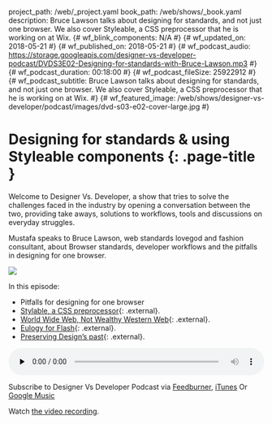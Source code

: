 project_path: /web/_project.yaml
book_path: /web/shows/_book.yaml
description: Bruce Lawson talks about designing for standards, and not just one browser. We also cover Styleable, a CSS preprocessor that he is working on at Wix.
{# wf_blink_components: N/A #}
{# wf_updated_on: 2018-05-21 #}
{# wf_published_on: 2018-05-21 #}
{# wf_podcast_audio: https://storage.googleapis.com/designer-vs-developer-podcast/DVDS3E02-Designing-for-standards-with-Bruce-Lawson.mp3 #}
{# wf_podcast_duration: 00:18:00 #}
{# wf_podcast_fileSize: 25922912 #}
{# wf_podcast_subtitle: Bruce Lawson talks about designing for standards, and not just one browser. We also cover Styleable, a CSS preprocessor that he is working on at Wix. #}
{# wf_featured_image: /web/shows/designer-vs-developer/podcast/images/dvd-s03-e02-cover-large.jpg #}


# Designing for standards & using Styleable components {: .page-title }

Welcome to Designer Vs. Developer, a show that tries to solve the
challenges faced in the industry by opening a conversation between
the two, providing take aways, solutions to workflows, tools and
discussions on everyday struggles.

Mustafa speaks to Bruce Lawson, web standards lovegod and fashion 
consultant, about Browser standards, developer workflows and the 
pitfalls in designing for one browser. 



<img
src="/web/shows/designer-vs-developer/podcast/images/dvd-s03-e02-cover.jpg"
class="attempt-right">

In this episode:

* Pitfalls for designing for one browser
* [Stylable, a CSS preprocessor](http://bit.ly/2kbNuhj){: .external}.
* [World Wide Web, Not Wealthy Western Web](http://bit.ly/2IYz5TG){: .external}.
* [Eulogy for Flash](http://bit.ly/2KIwGcW){: .external}.
* [Preserving Design’s past](http://bit.ly/2x5zBdM){: .external}.


<audio style="width: 100%"
src="https://storage.googleapis.com/designer-vs-developer-podcast/DVDS3E02-Designing-for-standards-with-Bruce-Lawson.mp3"
controls preload="none">

Subscribe to Designer Vs Developer Podcast via
<a href="https://goo.gl/USHXv8">Feedburner</a>,
<a href="https://goo.gl/1E9U0G">iTunes</a> Or
<a href="https://goo.gl/qCBlST">
Google Music</a>

Watch <a href="https://www.youtube.com/playlist?list=PLNYkxOF6rcIC60856GnLEV5GQXMxc9ByJ">
the video recording</a>.
